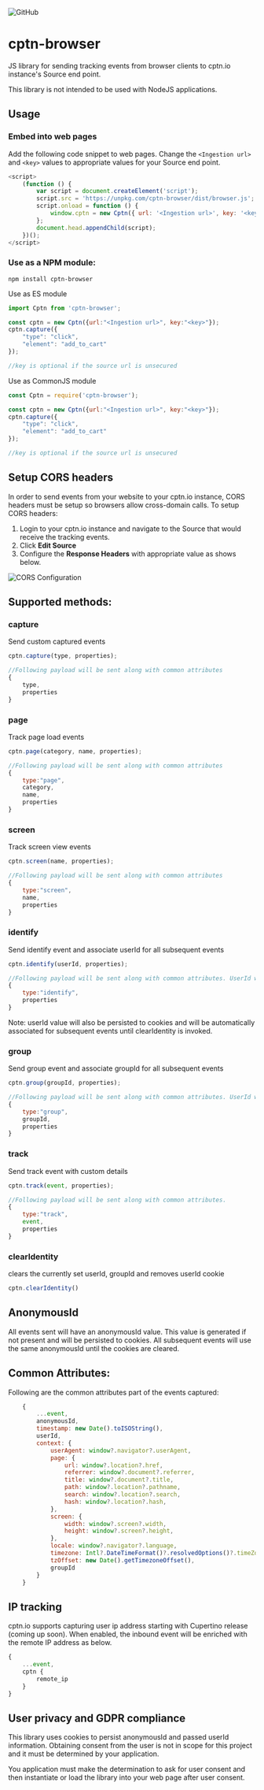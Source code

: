 ![GitHub](https://img.shields.io/github/license/cptn-io/cptn-browser)

# cptn-browser
JS library for sending tracking events from browser clients to cptn.io instance's Source end point.

This library is not intended to be used with NodeJS applications.

## Usage

### Embed into web pages

Add the following code snippet to web pages. Change the `<Ingestion url>` and `<key>` values to appropriate values for your Source end point.
    
```js
<script>
    (function () {
        var script = document.createElement('script');
        script.src = 'https://unpkg.com/cptn-browser/dist/browser.js';
        script.onload = function () {
            window.cptn = new Cptn({ url: '<Ingestion url>', key: '<key>' });
        };
        document.head.appendChild(script);
    })();
</script>
```   

### Use as a NPM module:
    
```
npm install cptn-browser 
```
Use as ES module 

```js
import Cptn from 'cptn-browser';

const cptn = new Cptn({url:"<Ingestion url>", key:"<key>"});
cptn.capture({
    "type": "click",
    "element": "add_to_cart"
});

//key is optional if the source url is unsecured

```

Use as CommonJS module

```js
const Cptn = require('cptn-browser');

const cptn = new Cptn({url:"<Ingestion url>", key:"<key>"});
cptn.capture({
    "type": "click",
    "element": "add_to_cart"
});

//key is optional if the source url is unsecured

```

## Setup CORS headers

In order to send events from your website to your cptn.io instance, CORS headers must be setup so browsers allow cross-domain calls. To setup CORS headers:

1. Login to your cptn.io instance and navigate to the Source that would receive the tracking events.
2. Click **Edit Source**
3. Configure the **Response Headers** with appropriate value as shows below.

![CORS Configuration](https://github.com/cptn-io/cptn-browser/raw/main/images/cors.png)


## Supported methods:

### capture

Send custom captured events 

```js
cptn.capture(type, properties);

//Following payload will be sent along with common attributes
{
    type,
    properties
}

```

### page

Track page load events

```js
cptn.page(category, name, properties);

//Following payload will be sent along with common attributes
{
    type:"page",
    category,
    name,
    properties
}

```

### screen

Track screen view events

```js
cptn.screen(name, properties);

//Following payload will be sent along with common attributes
{
    type:"screen",
    name,
    properties
}

```

### identify

Send identify event and associate userId for all subsequent events

```js
cptn.identify(userId, properties);

//Following payload will be sent along with common attributes. UserId will be part of common attributes
{
    type:"identify",    
    properties
}

```

Note: userId value will also be persisted to cookies and will be automatically associated for subsequent events until clearIdentity is invoked.

### group

Send group event and associate groupId for all subsequent events

```js
cptn.group(groupId, properties);

//Following payload will be sent along with common attributes. UserId will be part of common attributes
{
    type:"group", 
    groupId,
    properties
}

```

### track

Send track event with custom details

```js
cptn.track(event, properties);

//Following payload will be sent along with common attributes.
{
    type:"track", 
    event,
    properties
}

```
### clearIdentity

clears the currently set userId, groupId and removes userId cookie

```js
cptn.clearIdentity()
```

## AnonymousId
All events sent will have an anonymousId value. This value is generated if not present and will be persisted to cookies. All subsequent events will use the same anonymousId until the cookies are cleared.

## Common Attributes:
Following are the common attributes part of the events captured:

```js
    {
        ...event,
        anonymousId,
        timestamp: new Date().toISOString(),
        userId,
        context: {
            userAgent: window?.navigator?.userAgent,
            page: {
                url: window?.location?.href,
                referrer: window?.document?.referrer,
                title: window?.document?.title,
                path: window?.location?.pathname,
                search: window?.location?.search,
                hash: window?.location?.hash,
            },
            screen: {
                width: window?.screen?.width,
                height: window?.screen?.height,
            },
            locale: window?.navigator?.language,
            timezone: Intl?.DateTimeFormat()?.resolvedOptions()?.timeZone,
            tzOffset: new Date().getTimezoneOffset(),
            groupId
        }
    }
```

## IP tracking

cptn.io supports capturing user ip address starting with Cupertino release (coming up soon). When enabled, the inbound event will be enriched with the remote IP address as below.

```js
{
    ...event,
    cptn {
        remote_ip
    }
}
```

## User privacy and GDPR compliance

This library uses cookies to persist anonymousId and passed userId information. Obtaining consent from the user is not in scope for this project and it must be determined by your application.

You application must make the determination to ask for user consent and then instantiate or load the library into your web page after user consent. 
